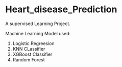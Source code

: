 # Heart_disease_Prediction

A supervised Learning Project.

Machine Learning Model used:
1. Logistic Regreesion
2. KNN CLassifier
3. XGBoost Classifier
4. Random Forest
